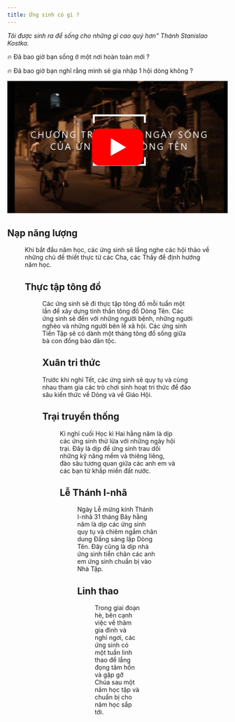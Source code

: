 ```yaml
---
title: Ứng sinh có gì ?
---
```

<script setup>
import nnl from '/images/ungsinh/nnl.jpg?w=900';
import trai from '/images/ungsinh/trai.jpg?w=900';
import inha from '/images/ungsinh/inha.jpg?w=900';
import linhthao from '/images/ungsinh/lt.jpeg?w=900';
import tongdo from '/images/ungsinh/tongdo.jpg?w=900';
</script>

*Tôi được sinh ra để sống cho những gì cao quý hơn" Thánh Stanislao Kostka.*

🔥 Đã bao giờ bạn sống ở một nơi hoàn toàn mới ?

🔥 Đã bao giờ bạn nghĩ rằng mình sẽ gia nhập 1 hội dòng không ?

[![Một ngày sống của Ứng sinh Dòng Tên](images/ungsinh/video.png)](https://youtu.be/89W7P7E6Tbw)

## Nạp năng lượng

<Figure :src="nnl" caption="Nạp năng lượng." />

Khi bắt đầu năm học, các ứng sinh sẽ lắng nghe các hội thảo về những chủ đề thiết thực từ các Cha, các Thầy để định hướng năm học.

## Thực tập tông đồ

<Figure :src="tongdo" caption="Thực tập tông đồ." />

Các ứng sinh sẽ đi thực tập tông đồ mỗi tuần một lần để xây dựng tinh thần tông đồ Dòng Tên. Các ứng sinh sẽ đến với những người bệnh, những người nghèo và những người bên lề xã hội. Các ứng sinh Tiền Tập sẽ có dành một tháng tông đồ sống giữa bà con đồng bào dân tộc.

## Xuân tri thức

Trước khi nghỉ Tết, các ứng sinh sẽ quy tụ và cùng nhau tham gia các trò chơi sinh hoạt tri thức để đào sâu kiến thức về Dòng và về Giáo Hội.

## Trại truyền thống

<Figure :src="trai" caption="Trò chơi trại." />

Kì nghỉ cuối Học kì Hai hằng năm là dịp các ứng sinh thử lửa với những ngày hội trại. Đây là dịp để ứng sinh trau dồi những kỹ năng mềm và thiêng liêng, đào sâu tương quan giữa các anh em và các bạn từ khắp miền đất nước.

## Lễ Thánh I-nhã

<Figure :src="inha" caption="Văn nghệ Lễ Thánh I-nhã." />

Ngày Lễ mừng kính Thánh I-nhã 31 tháng Bảy hằng năm là dịp các ứng sinh quy tụ và chiêm ngắm chân dung Đấng sáng lập Dòng Tên. Đây cũng là dịp nhà ứng sinh tiễn chân các anh em ứng sinh chuẩn bị vào Nhà Tập.

## Linh thao

<Figure :src="linhthao" caption="Linh thao." />

Trong giai đoạn hè, bên cạnh việc về thăm gia đình và nghỉ ngơi, các ứng sinh có một tuần linh thao để lắng đọng tâm hồn và gặp gỡ Chúa sau một năm học tập và chuẩn bị cho năm học sắp tới.

